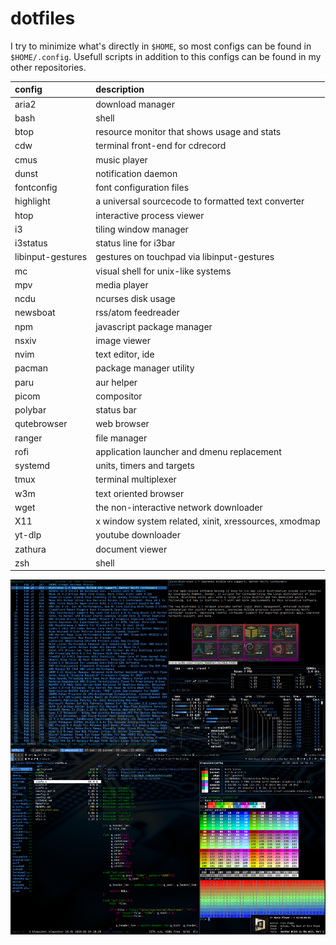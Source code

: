# dotfiles

I try to minimize what's directly in `$HOME`, so most configs can be found
in `$HOME/.config`. Usefull scripts in addition to this configs can be
found in my other repositories.

| config            | description                                          |
| :---------------- | :--------------------------------------------------- |
| aria2             | download manager                                     |
| bash              | shell                                                |
| btop              | resource monitor that shows usage and stats          |
| cdw               | terminal front-end for cdrecord                      |
| cmus              | music player                                         |
| dunst             | notification daemon                                  |
| fontconfig        | font configuration files                             |
| highlight         | a universal sourcecode to formatted text converter   |
| htop              | interactive process viewer                           |
| i3                | tiling window manager                                |
| i3status          | status line for i3bar                                |
| libinput-gestures | gestures on touchpad via libinput-gestures           |
| mc                | visual shell for unix-like systems                   |
| mpv               | media player                                         |
| ncdu              | ncurses disk usage                                   |
| newsboat          | rss/atom feedreader                                  |
| npm               | javascript package manager                           |
| nsxiv             | image viewer                                         |
| nvim              | text editor, ide                                     |
| pacman            | package manager utility                              |
| paru              | aur helper                                           |
| picom             | compositor                                           |
| polybar           | status bar                                           |
| qutebrowser       | web browser                                          |
| ranger            | file manager                                         |
| rofi              | application launcher and dmenu replacement           |
| systemd           | units, timers and targets                            |
| tmux              | terminal multiplexer                                 |
| w3m               | text oriented browser                                |
| wget              | the non-interactive network downloader               |
| X11               | x window system related, xinit, xressources, xmodmap |
| yt-dlp            | youtube downloader                                   |
| zathura           | document viewer                                      |
| zsh               | shell                                                |

![screenshot](screenshot.png)
